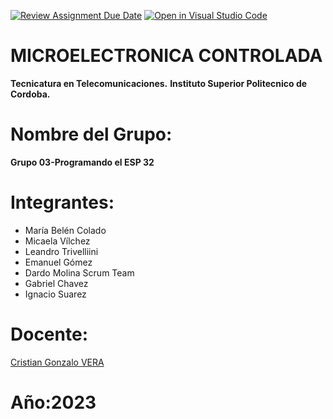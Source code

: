 [![Review Assignment Due Date](https://classroom.github.com/assets/deadline-readme-button-8d59dc4de5201274e310e4c54b9627a8934c3b88527886e3b421487c677d23eb.svg)](https://classroom.github.com/a/J_sTf_W8)
[![Open in Visual Studio Code](https://classroom.github.com/assets/open-in-vscode-c66648af7eb3fe8bc4f294546bfd86ef473780cde1dea487d3c4ff354943c9ae.svg)](https://classroom.github.com/online_ide?assignment_repo_id=10757190&assignment_repo_type=AssignmentRepo)

#  MICROELECTRONICA CONTROLADA
**Tecnicatura en Telecomunicaciones.**
**Instituto Superior Politecnico de Cordoba.**

# Nombre del Grupo:
**Grupo 03-Programando el ESP 32**

# Integrantes:

+ María Belén Colado
+ Micaela Vílchez
+ Leandro Trivelliini
+ Emanuel Gómez
+ Dardo Molina            Scrum Team
+ Gabriel Chavez
+ Ignacio Suarez
 
 # Docente:

[Cristian Gonzalo VERA](https://github.com/Gona79)

# Año:2023
